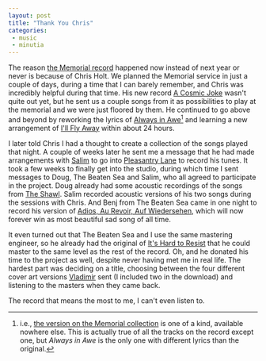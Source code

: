 ```yaml
---
layout: post
title: "Thank You Chris"
categories:
 - music
 - minutia
---
```


The reason [the Memorial record](http://danielmiller.bandcamp.com/album/memorial) happened now instead of next year or never is because of Chris Holt. We planned the Memorial service in just a couple of days, during a time that I can barely remember, and Chris was incredibly helpful during that time. His new record [A Cosmic Joke](http://chrisholt.bandcamp.com/album/a-cosmic-joke) wasn't quite out yet, but he sent us a couple songs from it as possibilities to play at the memorial and we were just floored by them. He continued to go above and beyond by reworking the lyrics of [Always in Awe](http://chrisholt.bandcamp.com/track/always-in-awe)[^1] and learning a new arrangement of [I'll Fly Away](http://danielmiller.bandcamp.com/track/ill-fly-away) within about 24 hours.

I later told Chris I had a thought to create a collection of the songs played that night. A couple of weeks later he sent me a message that he had made arrangements with [Salim](http://www.salimnourallah.com/) to go into [Pleasantry Lane](http://www.pleasantrylane.com/) to record his tunes. It took a few weeks to finally get into the studio, during which time I sent messages to Doug, The Beaten Sea and Salim, who all agreed to participate in the project. Doug already had some acoustic recordings of the songs from [The Shawl](http://www.amazon.com/gp/product/B001Q8GBVM?ie=UTF8&tag=wwwdanielsjou-20&linkCode=as2&camp=1789&creative=390957&creativeASIN=B001Q8GBVM). Salim recorded acoustic versions of his two songs during the sessions with Chris. And Benj from The Beaten Sea came in one night to record his version of [Adios, Au Revoir, Auf Wiedersehen](http://danielmiller.bandcamp.com/track/adios-au-revoir-auf-wiedersehen), which will now forever win as most beautiful sad song of all time.

It even turned out that The Beaten Sea and I use the same mastering engineer, so he already had the original of [It's Hard to Resist](http://danielmiller.bandcamp.com/track/its-hard-to-resist) that he could master to the same level as the rest of the record. Oh, and he donated his time to the project as well, despite never having met me in real life. The hardest part was deciding on a title, choosing between the four different cover art versions [Vladimir](http://vladimirzimakov.com/) sent (I included two in the download) and listening to the masters when they came back.

The record that means the most to me, I can't even listen to. 

[^1]: i.e., [the version on the Memorial collection](http://danielmiller.bandcamp.com/track/say-goodbye-always-in-awe) is one of a kind, available nowhere else. This is actually true of all the tracks on the record except one, but _Always in Awe_ is the only one with different lyrics than the original.
